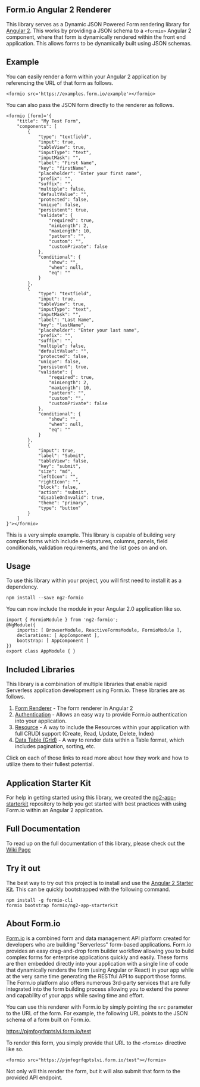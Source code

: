 Form.io Angular 2 Renderer
---------------------------
This library serves as a Dynamic JSON Powered Form rendering library for [Angular 2](https://angular.io). This works by
providing a JSON schema to a ```<formio>``` Angular 2 component, where that form is dynamically rendered within the front
end application. This allows forms to be dynamically built using JSON schemas.

Example
---------------------------
You can easily render a form within your Angular 2 application by referencing the URL of that form as follows.

```
<formio src='https://examples.form.io/example'></formio>
```

You can also pass the JSON form directly to the renderer as follows.

```
<formio [form]='{
    "title": "My Test Form",
    "components": [
        {
            "type": "textfield",
            "input": true,
            "tableView": true,
            "inputType": "text",
            "inputMask": "",
            "label": "First Name",
            "key": "firstName",
            "placeholder": "Enter your first name",
            "prefix": "",
            "suffix": "",
            "multiple": false,
            "defaultValue": "",
            "protected": false,
            "unique": false,
            "persistent": true,
            "validate": {
                "required": true,
                "minLength": 2,
                "maxLength": 10,
                "pattern": "",
                "custom": "",
                "customPrivate": false
            },
            "conditional": {
                "show": "",
                "when": null,
                "eq": ""
            }
        },
        {
            "type": "textfield",
            "input": true,
            "tableView": true,
            "inputType": "text",
            "inputMask": "",
            "label": "Last Name",
            "key": "lastName",
            "placeholder": "Enter your last name",
            "prefix": "",
            "suffix": "",
            "multiple": false,
            "defaultValue": "",
            "protected": false,
            "unique": false,
            "persistent": true,
            "validate": {
                "required": true,
                "minLength": 2,
                "maxLength": 10,
                "pattern": "",
                "custom": "",
                "customPrivate": false
            },
            "conditional": {
                "show": "",
                "when": null,
                "eq": ""
            }
        },
        {
            "input": true,
            "label": "Submit",
            "tableView": false,
            "key": "submit",
            "size": "md",
            "leftIcon": "",
            "rightIcon": "",
            "block": false,
            "action": "submit",
            "disableOnInvalid": true,
            "theme": "primary",
            "type": "button"
        }
    ]
}'></formio>
```

This is a very simple example. This library is capable of building very complex forms which include e-signatures, columns,
panels, field conditionals, validation requirements, and the list goes on and on.

Usage
----------------
To use this library within your project, you will first need to install it as a dependency.

```
npm install --save ng2-formio
```

You can now include the module in your Angular 2.0 application like so.

```
import { FormioModule } from 'ng2-formio';
@NgModule({
    imports: [ BrowserModule, ReactiveFormsModule, FormioModule ],
    declarations: [ AppComponent ],
    bootstrap: [ AppComponent ]
})
export class AppModule { }
```

Included Libraries
-----------------
This library is a combination of multiple libraries that enable rapid Serverless application development using Form.io. These libraries are as follows.

1. [Form Renderer](https://github.com/formio/ng2-formio/wiki/Form-Renderer) - The form renderer in Angular 2
2. [Authentication](https://github.com/formio/ng2-formio/wiki/User-Authentication) - Allows an easy way to provide Form.io authentication into your application.
3. [Resource](https://github.com/formio/ng2-formio/wiki/3.%29-Resource-Management) - A way to include the Resources within your application with full CRUDI support (Create, Read, Update, Delete, Index)
4. [Data Table (Grid)](https://github.com/formio/ng2-formio/wiki/4.%29-Data-Table-%28Grid%29) - A way to render data within a Table format, which includes pagination, sorting, etc.

Click on each of those links to read more about how they work and how to utilize them to their fullest potential.

Application Starter Kit
----------
For help in getting started using this library, we created the [ng2-app-starterkit](https://github.com/formio/ng2-app-starterkit) repository to help you get started with best practices with using Form.io within an Angular 2 application.

Full Documentation
------------------
To read up on the full documentation of this library, please check out the [Wiki Page](https://github.com/formio/ng2-formio/wiki)

Try it out
-----------------
The best way to try out this project is to install and use the [Angular 2 Starter Kit](https://github.com/formio/ng2-app-starterkit). This can be quickly bootstrapped with the following command.

```
npm install -g formio-cli
formio bootstrap formio/ng2-app-starterkit
```

About Form.io
-----------------
<a href="https://form.io" target="_blank">Form.io</a> is a combined form and data management API platform created for developers who are building "Serverless" form-based applications.  Form.io provides an easy drag-and-drop form builder workflow allowing you to build complex forms for enterprise applications quickly and easily. These forms are then embedded directly into your application with a single line of code that dynamically renders the form (using Angular or React) in your app while at the very same time generating the RESTful API to support those forms. The Form.io platform also offers numerous 3rd-party services that are fully integrated into the form building process allowing you to extend the power and capability of your apps while saving time and effort.

You can use this renderer with Form.io by simply pointing the ```src``` parameter to the URL of the form. For example, the following URL points to the JSON schema of a form built on Form.io.

  https://pjmfogrfqptslvi.form.io/test
  
To render this form, you simply provide that URL to the ```<formio>``` directive like so.

```<formio src="https://pjmfogrfqptslvi.form.io/test"></formio>```

Not only will this render the form, but it will also submit that form to the provided API endpoint.


